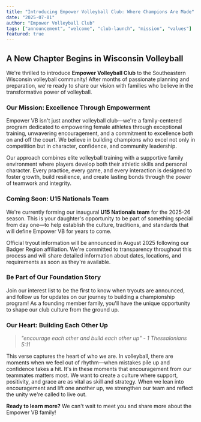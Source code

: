```yaml
---
title: "Introducing Empower Volleyball Club: Where Champions Are Made"
date: "2025-07-01"
author: "Empower Volleyball Club"
tags: ["announcement", "welcome", "club-launch", "mission", "values"]
featured: true
---
```


## A New Chapter Begins in Wisconsin Volleyball

We're thrilled to introduce **Empower Volleyball Club** to the Southeastern Wisconsin volleyball community! After months of passionate planning and preparation, we're ready to share our vision with families who believe in the transformative power of volleyball.

### Our Mission: Excellence Through Empowerment

Empower VB isn't just another volleyball club—we're a family-centered program dedicated to empowering female athletes through exceptional training, unwavering encouragement, and a commitment to excellence both on and off the court. We believe in building champions who excel not only in competition but in character, confidence, and community leadership.

Our approach combines elite volleyball training with a supportive family environment where players develop both their athletic skills and personal character. Every practice, every game, and every interaction is designed to foster growth, build resilience, and create lasting bonds through the power of teamwork and integrity.

### Coming Soon: U15 Nationals Team

We're currently forming our inaugural **U15 Nationals team** for the 2025-26 season. This is your daughter's opportunity to be part of something special from day one—to help establish the culture, traditions, and standards that will define Empower VB for years to come.

Official tryout information will be announced in August 2025 following our Badger Region affiliation. We're committed to transparency throughout this process and will share detailed information about dates, locations, and requirements as soon as they're available.

### Be Part of Our Foundation Story

Join our interest list to be the first to know when tryouts are announced, and follow us for updates on our journey to building a championship program! As a founding member family, you'll have the unique opportunity to shape our club culture from the ground up.

### Our Heart: Building Each Other Up

> *"encourage each other and build each other up" - 1 Thessalonians 5:11*

This verse captures the heart of who we are. In volleyball, there are moments when we feel out of rhythm—when mistakes pile up and confidence takes a hit. It's in these moments that encouragement from our teammates matters most. We want to create a culture where support, positivity, and grace are as vital as skill and strategy. When we lean into encouragement and lift one another up, we strengthen our team and reflect the unity we're called to live out.

**Ready to learn more?** We can't wait to meet you and share more about the Empower VB family! 